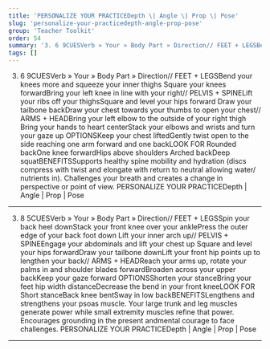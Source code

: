 ```yaml
---
title: 'PERSONALIZE YOUR PRACTICEDepth \| Angle \| Prop \| Pose'
slug: 'personalize-your-practicedepth-angle-prop-pose'
group: 'Teacher Toolkit'
order: 54
summary: '3. 6 9CUESVerb » Your » Body Part » Direction// FEET + LEGSBend your knees more and squeeze your inner thighs Square your knees forwardBring your left knee in line with your right/'
tags: []
---
```


3. 6 9CUESVerb » Your » Body Part » Direction// FEET + LEGSBend your knees more and squeeze your inner thighs Square your knees forwardBring your left knee in line with your right// PELVIS + SPINELift your ribs off your thighsSquare and level your hips forward Draw your tailbone backDraw your chest towards your thumbs to open your chest// ARMS + HEADBring your left elbow to the outside of your right thigh Bring your hands to heart centerStack your elbows and wrists and turn your gaze up
OPTIONSKeep your chest liftedGently twist open to the side reaching one arm forward and one backLOOK FOR Rounded backOne knee forwardHips above shoulders Arched backDeep squatBENEFITSSupports healthy spine mobility and hydration (discs compress with twist and elongate with return to neutral allowing water/ nutrients in). Challenges your breath and creates a change in perspective or point of view.
PERSONALIZE YOUR PRACTICEDepth | Angle | Prop | Pose

---


3. 8 5CUESVerb » Your » Body Part » Direction// FEET + LEGSSpin your back heel downStack your front knee over your anklePress the outer edge of your back foot down Lift your inner arch up// PELVIS + SPINEEngage your abdominals and lift your chest up Square and level your hips forwardDraw your tailbone downLift your front hip points up to lengthen your back// ARMS + HEADReach your arms up, rotate your palms in and shoulder blades forwardBroaden across your upper backKeep your gaze forward
OPTIONSShorten your stanceBring your feet hip width distanceDecrease the bend in your front kneeLOOK FOR Short stanceBack knee bentSway in low backBENEFITSLengthens and strengthens your psoas muscle. Your large trunk and leg muscles generate power while small extremity muscles refine that power. Encourages grounding in the present andmental courage to face challenges.
PERSONALIZE YOUR PRACTICEDepth | Angle | Prop | Pose

---
